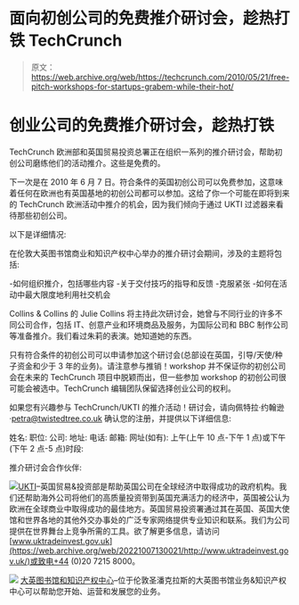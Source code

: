 # 面向初创公司的免费推介研讨会，趁热打铁 TechCrunch

> 原文：<https://web.archive.org/web/https://techcrunch.com/2010/05/21/free-pitch-workshops-for-startups-grabem-while-their-hot/>

# 创业公司的免费推介研讨会，趁热打铁

TechCrunch 欧洲部和英国贸易投资总署正在组织一系列的推介研讨会，帮助初创公司磨练他们的活动推介。这些是免费的。

下一次是在 2010 年 6 月 7 日。符合条件的英国初创公司可以免费参加，这意味着任何在欧洲也有英国基地的初创公司都可以参加。这给了你一个可能在即将到来的 TechCrunch 欧洲活动中推介的机会，因为我们倾向于通过 UKTI 过滤器来看待那些初创公司。

以下是详细情况:

在伦敦大英图书馆商业和知识产权中心举办的推介研讨会期间，涉及的主题将包括:

-如何组织推介，包括哪些内容
-关于交付技巧的指导和反馈
-克服紧张
-如何在活动中最大限度地利用社交机会

Collins & Collins 的 Julie Collins 将主持此次研讨会，她曾与不同行业的许多不同公司合作，包括 IT、创意产业和环境商品及服务，为国际公司和 BBC 制作公司等准备推介。我们看过朱莉的表演。她知道她的东西。

只有符合条件的初创公司可以申请参加这个研讨会(总部设在英国，引导/天使/种子资金和少于 3 年的业务)。请注意参与推销！workshop 并不保证你的初创公司会在未来的 TechCrunch 项目中脱颖而出，但一些参加 workshop 的初创公司很可能会被选中。TechCrunch 编辑团队保留选择创业公司的权利。

如果您有兴趣参与 TechCrunch/UKTI 的推介活动！研讨会，请向佩特拉·约翰逊·petra@twistedtree.co.uk 确认您的注册，并提供以下详细信息:

姓名:
职位:
公司:
地址:
电话:
邮箱:
网址(如有):
上午(上午 10 点-下午 1 点)或下午(下午 2 点-5 点)时段:

推介研讨会合作伙伴:

![](img/ed4294d94d4107a7780e9bd78cc1bd49.png)[UKTI](www.uktradeinvest.gov.uk)–英国贸易&投资部是帮助英国公司在全球经济中取得成功的政府机构。我们还帮助海外公司将他们的高质量投资带到英国充满活力的经济中，英国被公认为欧洲在全球商业中取得成功的最佳地方。英国贸易投资署通过其在英国、英国大使馆和世界各地的其他外交办事处的广泛专家网络提供专业知识和联系。我们为公司提供在世界舞台上竞争所需的工具。欲了解更多信息，请访问[www.uktradeinvest.gov.uk](https://web.archive.org/web/20221007130021/http://www.uktradeinvest.gov.uk/)或致电+44 (0)20 7215 8000。

![](img/588c05bc747ae6f248133824be43c417.png)
[大英图书馆和知识产权中心](https://web.archive.org/web/20221007130021/http://www.bl.uk/bipc/)–位于伦敦圣潘克拉斯的大英图书馆业务&知识产权中心可以帮助您开始、运营和发展您的业务。